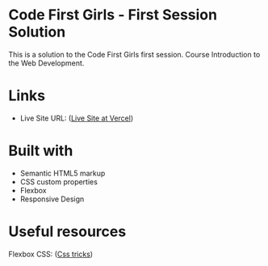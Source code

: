 # Code First Girls - First Session Solution
This is a solution to the Code First Girls first session. Course Introduction to the Web Development.

# Links

- Live Site URL: ([Live Site at Vercel](https://cfg-firstsession.vercel.app/))

# Built with

- Semantic HTML5 markup
- CSS custom properties
- Flexbox
- Responsive Design

# Useful resources
Flexbox CSS: ([Css tricks](https://css-tricks.com/snippets/css/a-guide-to-flexbox/)) 

